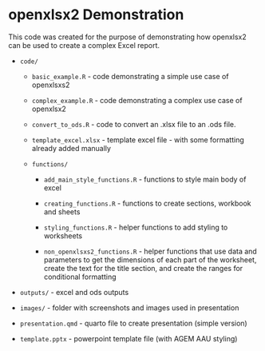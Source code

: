 # openxlsx2 Demonstration

This code was created for the purpose of demonstrating how openxlsx2 can be used to create a complex Excel report.

-   `code/`

    -   `basic_example.R`  - code demonstrating a simple use case of openxlsxs2

    -   `complex_example.R` - code demonstrating a complex use case of openxlsx2

    -   `convert_to_ods.R` - code to convert an .xlsx file to an .ods file.

    -   `template_excel.xlsx` - template excel file - with some formatting already added manually

    -   `functions/`

        -   `add_main_style_functions.R` - functions to style main body of excel

        -   `creating_functions.R` - functions to create sections, workbook and sheets

        -   `styling_functions.R` - helper functions to add styling to worksheets

        -   `non_openxlsxs2_functions.R` - helper functions that use data and parameters to get the dimensions of each part of the worksheet, create the text for the title section, and create the ranges for conditional formatting

-   `outputs/` - excel and ods outputs

-   `images/` - folder with screenshots and images used in presentation

-   `presentation.qmd` - quarto file to create presentation (simple version)

-   `template.pptx` - powerpoint template file (with AGEM AAU styling)
